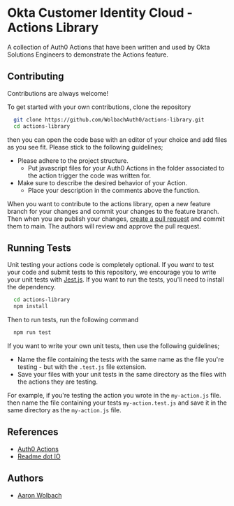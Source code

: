
# Okta Customer Identity Cloud - Actions Library

A collection of Auth0 Actions that have been written and used by Okta Solutions Engineers to demonstrate the Actions feature.


## Contributing

Contributions are always welcome!

To get started with your own contributions, clone the repository

```bash
  git clone https://github.com/WolbachAuth0/actions-library.git
  cd actions-library
```

then you can open the code base with an editor of your choice and add files as you see fit. Please stick to the following guidelines;

* Please adhere to the project structure. 
    * Put javascript files for your Auth0 Actions in the folder associated to the action trigger the code was written for.
* Make sure to describe the desired behavior of your Action. 
    * Place your description in the comments above the function.

When you want to contribute to the actions library, open a new feature branch for your changes and commit your changes to the feature branch. Then when you are publish your changes, [create a pull request](https://docs.github.com/en/pull-requests/collaborating-with-pull-requests/proposing-changes-to-your-work-with-pull-requests/creating-a-pull-request?tool=codespaces) and commit them to main. The authors will review and approve the pull request.


## Running Tests

Unit testing your actions code is completely optional. If you *want* to test your code and submit tests to this repository, we encourage you to write your unit tests with [Jest.js](https://jestjs.io/). If you want to run the tests, you'll need to install the dependency.

```bash
  cd actions-library
  npm install
```
Then to run tests, run the following command

```bash
  npm run test
```

If you want to write your own unit tests, then use the following guidelines;

* Name the file containing the tests with the same name as the file you're testing - but with the `.test.js` file extension.
* Save your files with your unit tests in the same directory as the files with the actions they are testing.

For example, if you're testing the action you wrote in the `my-action.js` file. then name the file containing your tests `my-action.test.js` and save it in the same directory as the `my-action.js` file.  


## References
 - [Auth0 Actions](https://auth0.com/docs/customize/actions)
 - [Readme dot IO](readme.so)

## Authors

- [Aaron Wolbach](https://www.github.com/WolbachAuth0)

